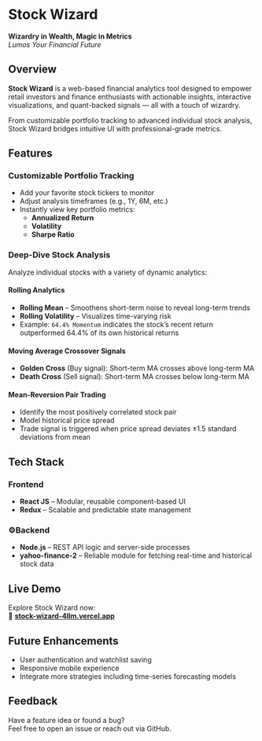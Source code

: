 # Stock Wizard

**Wizardry in Wealth, Magic in Metrics**  
_Lumos Your Financial Future_


## Overview

**Stock Wizard** is a web-based financial analytics tool designed to empower retail investors and finance enthusiasts with actionable insights, interactive visualizations, and quant-backed signals — all with a touch of wizardry.

From customizable portfolio tracking to advanced individual stock analysis, Stock Wizard bridges intuitive UI with professional-grade metrics.


## Features

### Customizable Portfolio Tracking
- Add your favorite stock tickers to monitor
- Adjust analysis timeframes (e.g., 1Y, 6M, etc.)
- Instantly view key portfolio metrics:
  - **Annualized Return**
  - **Volatility**
  - **Sharpe Ratio**

### Deep-Dive Stock Analysis
Analyze individual stocks with a variety of dynamic analytics:

#### Rolling Analytics
- **Rolling Mean** – Smoothens short-term noise to reveal long-term trends
- **Rolling Volatility** – Visualizes time-varying risk
- Example: `64.4% Momentum` indicates the stock’s recent return outperformed 64.4% of its own historical returns

#### Moving Average Crossover Signals
- **Golden Cross** (Buy signal): Short-term MA crosses above long-term MA
- **Death Cross** (Sell signal): Short-term MA crosses below long-term MA

#### Mean-Reversion Pair Trading
- Identify the most positively correlated stock pair
- Model historical price spread
- Trade signal is triggered when price spread deviates ±1.5 standard deviations from mean


## Tech Stack

### Frontend
- **React JS** – Modular, reusable component-based UI
- **Redux** – Scalable and predictable state management

### ⚙Backend
- **Node.js** – REST API logic and server-side processes
- **yahoo-finance-2** – Reliable module for fetching real-time and historical stock data


## Live Demo

Explore Stock Wizard now:  
🔗 **[stock-wizard-4llm.vercel.app](http://stock-wizard-4llm.vercel.app)**


## Future Enhancements
- User authentication and watchlist saving
- Responsive mobile experience
- Integrate more strategies including time-series forecasting models


## Feedback
Have a feature idea or found a bug?  
Feel free to open an issue or reach out via GitHub.
